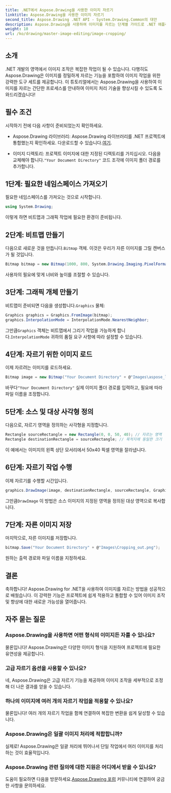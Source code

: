 ```yaml
---
title: .NET에서 Aspose.Drawing을 사용한 이미지 자르기
linktitle: Aspose.Drawing을 사용한 이미지 자르기
second_title: Aspose.Drawing .NET API - System.Drawing.Common의 대안
description: Aspose.Drawing을 사용하여 이미지를 자르는 단계별 가이드로 .NET 애플리케이션에서 이미지 조작의 힘을 활용하세요. 이 튜토리얼은 비트맵을 만드는 것부터 최종적으로 자른 이미지를 저장하는 것까지 알아야 할 모든 것을 다룹니다.
weight: 10
url: /ko/drawing/master-image-editing/image-cropping/
---
```

## 소개

.NET 개발의 영역에서 이미지 조작은 복잡한 작업이 될 수 있습니다. 다행히도 Aspose.Drawing은 이미지를 정밀하게 자르는 기능을 포함하여 이미지 작업을 위한 강력한 도구 세트를 제공합니다. 이 튜토리얼에서는 Aspose.Drawing을 사용하여 이미지를 자르는 간단한 프로세스를 안내하여 이미지 처리 기술을 향상시킬 수 있도록 도와드리겠습니다!

## 필수 조건

시작하기 전에 다음 사항이 준비되었는지 확인하세요.

- Aspose.Drawing 라이브러리: Aspose.Drawing 라이브러리를 .NET 프로젝트에 통합했는지 확인하세요. 다운로드할 수 있습니다.[여기](https://releases.aspose.com/drawing/net/).
  
-  이미지 디렉토리: 프로젝트 이미지에 대한 지정된 디렉토리를 가지십시오. 다음을 교체해야 합니다.`"Your Document Directory"` 코드 조각에 이미지 폴더 경로를 추가합니다.

## 1단계: 필요한 네임스페이스 가져오기

필요한 네임스페이스를 가져오는 것으로 시작합니다.

```csharp
using System.Drawing;
```

이렇게 하면 비트맵과 그래픽 작업에 필요한 환경이 준비됩니다.

## 2단계: 비트맵 만들기

 다음으로 새로운 것을 만듭니다.`Bitmap` 객체. 이것은 우리가 자른 이미지를 그릴 캔버스가 될 것입니다.

```csharp
Bitmap bitmap = new Bitmap(1000, 800, System.Drawing.Imaging.PixelFormat.Format32bppPArgb);
```

사용자의 필요에 맞게 너비와 높이를 조절할 수 있습니다.

## 3단계: 그래픽 개체 만들기

 비트맵이 준비되면 다음을 생성합니다.`Graphics` 물체:

```csharp
Graphics graphics = Graphics.FromImage(bitmap);
graphics.InterpolationMode = InterpolationMode.NearestNeighbor;
```

 그만큼`Graphics` 객체는 비트맵에서 그리기 작업을 가능하게 합니다.`InterpolationMode` 귀하의 품질 요구 사항에 따라 설정할 수 있습니다.

## 4단계: 자르기 위한 이미지 로드

이제 자르려는 이미지를 로드하세요.

```csharp
Bitmap image = new Bitmap("Your Document Directory" + @"Images\aspose_logo.png");
```

 바꾸다`"Your Document Directory"` 실제 이미지 폴더 경로를 입력하고, 필요에 따라 파일 이름을 조정합니다.

## 5단계: 소스 및 대상 사각형 정의

다음으로, 자르기 영역을 정의하는 사각형을 지정합니다.

```csharp
Rectangle sourceRectangle = new Rectangle(0, 0, 50, 40); // 자르는 영역
Rectangle destinationRectangle = sourceRectangle; // 목적지에 동일한 크기
```

이 예에서는 이미지의 왼쪽 상단 모서리에서 50x40 픽셀 영역을 잘라냅니다.

## 6단계: 자르기 작업 수행

이제 자르기를 수행할 시간입니다.

```csharp
graphics.DrawImage(image, destinationRectangle, sourceRectangle, GraphicsUnit.Pixel);
```

 그만큼`DrawImage` 이 방법은 소스 이미지의 지정된 영역을 정의된 대상 영역으로 복사합니다.

## 7단계: 자른 이미지 저장

마지막으로, 자른 이미지를 저장합니다.

```csharp
bitmap.Save("Your Document Directory" + @"Images\Cropping_out.png");
```

원하는 출력 경로와 파일 이름을 지정하세요.

## 결론

축하합니다! Aspose.Drawing for .NET을 사용하여 이미지를 자르는 방법을 성공적으로 배웠습니다. 이 강력한 기능은 프로젝트에 쉽게 적용하고 통합할 수 있어 이미지 조작 및 향상에 대한 새로운 가능성을 열어줍니다.

## 자주 묻는 질문

### Aspose.Drawing을 사용하면 어떤 형식의 이미지든 자를 수 있나요?

물론입니다! Aspose.Drawing은 다양한 이미지 형식을 지원하여 프로젝트에 필요한 유연성을 제공합니다.

### 고급 자르기 옵션을 사용할 수 있나요?

네, Aspose.Drawing은 고급 자르기 기능을 제공하여 이미지 조작을 세부적으로 조정해 더 나은 결과를 얻을 수 있습니다.

### 하나의 이미지에 여러 개의 자르기 작업을 적용할 수 있나요?

물론입니다! 여러 개의 자르기 작업을 함께 연결하여 복잡한 변환을 쉽게 달성할 수 있습니다.

### Aspose.Drawing은 일괄 이미지 처리에 적합합니까?

실제로! Aspose.Drawing은 일괄 처리에 뛰어나서 단일 작업에서 여러 이미지를 처리하는 것이 효율적입니다.

### Aspose.Drawing 관련 질의에 대한 지원은 어디에서 받을 수 있나요?

도움이 필요하면 다음을 방문하세요.[Aspose.Drawing 포럼](https://forum.aspose.com/c/diagram/17) 커뮤니티에 연결하여 궁금한 사항을 문의하세요.